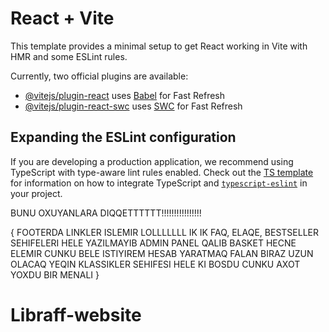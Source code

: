 # React + Vite

This template provides a minimal setup to get React working in Vite with HMR and some ESLint rules.

Currently, two official plugins are available:

- [@vitejs/plugin-react](https://github.com/vitejs/vite-plugin-react/blob/main/packages/plugin-react) uses [Babel](https://babeljs.io/) for Fast Refresh
- [@vitejs/plugin-react-swc](https://github.com/vitejs/vite-plugin-react/blob/main/packages/plugin-react-swc) uses [SWC](https://swc.rs/) for Fast Refresh

## Expanding the ESLint configuration

If you are developing a production application, we recommend using TypeScript with type-aware lint rules enabled. Check out the [TS template](https://github.com/vitejs/vite/tree/main/packages/create-vite/template-react-ts) for information on how to integrate TypeScript and [`typescript-eslint`](https://typescript-eslint.io) in your project.


BUNU OXUYANLARA DIQQETTTTTT!!!!!!!!!!!!!!!!

{
FOOTERDA LINKLER ISLEMIR LOLLLLLLL IK IK
 FAQ, ELAQE, BESTSELLER SEHIFELERI HELE YAZILMAYIB
ADMIN PANEL QALIB
BASKET HECNE ELEMIR CUNKU BELE ISTIYIREM
HESAB YARATMAQ FALAN BIRAZ UZUN OLACAQ YEQIN
KLASSIKLER SEHIFESI HELE KI BOSDU CUNKU AXOT YOXDU BIR MENALI
}



# Libraff-website
